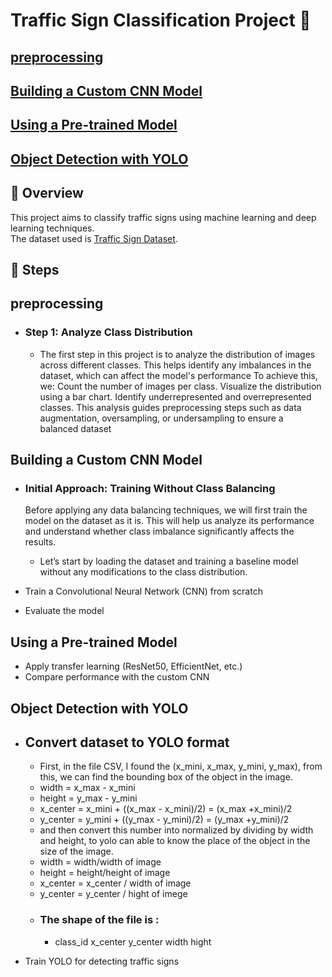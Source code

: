 # Traffic Sign Classification Project 🚦
## [preprocessing](#preprocessing)
## [Building a Custom CNN Model](#building-a-custom-cnn-model)
## [Using a Pre-trained Model](#using-a-pre-trained-model)
## [Object Detection with YOLO](#object-detection-with-yolo)


## 📌 Overview
This project aims to classify traffic signs using machine learning and deep learning techniques.  
The dataset used is [Traffic Sign Dataset](https://www.kaggle.com/datasets/ahemateja19bec1025/traffic-sign-dataset-classification/data).  



## 🚀 Steps
## preprocessing

  - ### Step 1: Analyze Class Distribution
      - The first step in this project is to analyze the distribution of images across different classes. This helps identify any imbalances in the dataset, which can affect the model's performance
      To achieve this, we:
        Count the number of images per class.
        Visualize the distribution using a bar chart.
        Identify underrepresented and overrepresented classes.
        This analysis guides preprocessing steps such as data augmentation, oversampling, or undersampling to ensure a balanced dataset

## Building a Custom CNN Model
- ### Initial Approach: Training Without Class Balancing

    Before applying any data balancing techniques, we will first train the model on the dataset as it is. This will help us analyze its performance and understand whether class imbalance significantly affects the results.

    - Let’s start by loading the dataset and training a baseline model without any modifications to the class distribution.
 
- Train a Convolutional Neural Network (CNN) from scratch  
- Evaluate the model  

## Using a Pre-trained Model
- Apply transfer learning (ResNet50, EfficientNet, etc.)  
- Compare performance with the custom CNN  

## Object Detection with YOLO
- ##  Convert dataset to YOLO format  
  - First, in the file CSV, I found the (x_mini, x_max, y_mini, y_max), from this, we can find the bounding box of the object in the image.
  - width = x_max - x_mini
  - height = y_max - y_mini
  - x_center = x_mini + ((x_max - x_mini)/2) = (x_max +x_mini)/2
  - y_center = y_mini + ((y_max - y_mini)/2) = (y_max +y_mini)/2
  - and then convert this number into normalized by dividing by width and height, to yolo can able to know the place of the object in the size of the image.
  - width = width/width of image
  - height = height/height of image
  - x_center = x_center / width of image
  - y_center = y_center / hight of imege
  - ### The shape of the file is :
     - class_id x_center y_center width hight 

- Train YOLO for detecting traffic signs  
